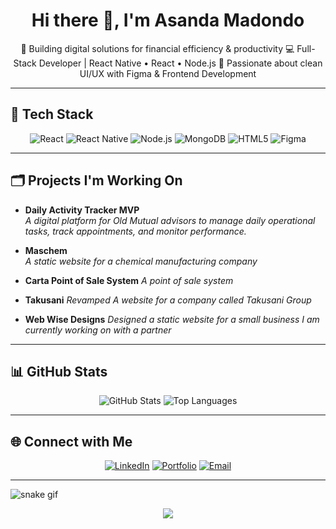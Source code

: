 <h1 align="center">Hi there 👋, I'm Asanda Madondo</h1>

<p align="center">
🚀 Building digital solutions for financial efficiency & productivity  
💻 Full-Stack Developer | React Native • React • Node.js  
🎨 Passionate about clean UI/UX with Figma & Frontend Development  
</p>

---

## 🧰 Tech Stack

<p align="center">
<img src="https://img.shields.io/badge/React-20232A?style=for-the-badge&logo=react&logoColor=61DAFB" alt="React"/>
<img src="https://img.shields.io/badge/React_Native-20232A?style=for-the-badge&logo=react&logoColor=61DAFB" alt="React Native"/>
<img src="https://img.shields.io/badge/Node.js-43853D?style=for-the-badge&logo=node.js&logoColor=white" alt="Node.js"/>
<img src="https://img.shields.io/badge/MongoDB-4EA94B?style=for-the-badge&logo=mongodb&logoColor=white" alt="MongoDB"/>
<img src="https://img.shields.io/badge/HTML5-E34F26?style=for-the-badge&logo=html5&logoColor=white" alt="HTML5"/>
<img src="https://img.shields.io/badge/Figma-F24E1E?style=for-the-badge&logo=figma&logoColor=white" alt="Figma"/>
</p>

---

## 🗂️ Projects I'm Working On

- **Daily Activity Tracker MVP**  
_A digital platform for Old Mutual advisors to manage daily operational tasks, track appointments, and monitor performance._

- **Maschem**  
_A static website for a chemical manufacturing company_

- **Carta Point of Sale System**
_A point of sale system_

- **Takusani**
_Revamped A website for a company called Takusani Group_

- **Web Wise Designs**
_Designed a static website for a small business I am currently working on with a partner_

---

## 📊 GitHub Stats

<p align="center">
<img src="https://github-readme-stats.vercel.app/api?username=YourUsername&show_icons=true&theme=tokyonight" alt="GitHub Stats"/>
<img src="https://github-readme-stats.vercel.app/api/top-langs/?username=YourUsername&layout=compact&theme=tokyonight" alt="Top Languages"/>
</p>

---

## 🌐 Connect with Me

<p align="center">
<a href="https://www.linkedin.com/in/yourlinkedin"><img src="https://img.shields.io/badge/LinkedIn-0077B5?style=for-the-badge&logo=linkedin&logoColor=white" alt="LinkedIn"/></a>
<a href="https://yourportfolio.com"><img src="https://img.shields.io/badge/Portfolio-000?style=for-the-badge&logo=about-dot-me&logoColor=white" alt="Portfolio"/></a>
<a href="mailto:youremail@example.com"><img src="https://img.shields.io/badge/Email-D14836?style=for-the-badge&logo=gmail&logoColor=white" alt="Email"/></a>
</p>

---

![snake gif](https://github.com/Asanda001019/Asanda001019/blob/output/github-contribution-grid-snake.svg)


<p align="center">
  <img src="https://profile-counter.glitch.me/YourUsername/count.svg" />
</p>
